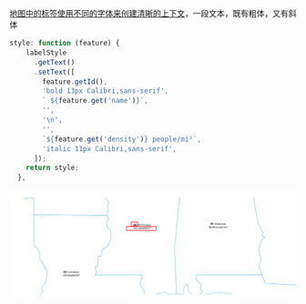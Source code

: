 [地图中的标签使用不同的字体来创建清晰的上下文](https://openlayers.org/en/latest/examples/rich-text-labels.html)，一段文本，既有粗体，又有斜体

```js
style: function (feature) {
    labelStyle
      .getText()
      .setText([
        feature.getId(),
        'bold 13px Calibri,sans-serif',
        ` ${feature.get('name')}`,
        '',
        '\n',
        '',
        `${feature.get('density')} people/mi²`,
        'italic 11px Calibri,sans-serif',
      ]);
    return style;
  },
```

![字体](./assets/100_字体.png)

